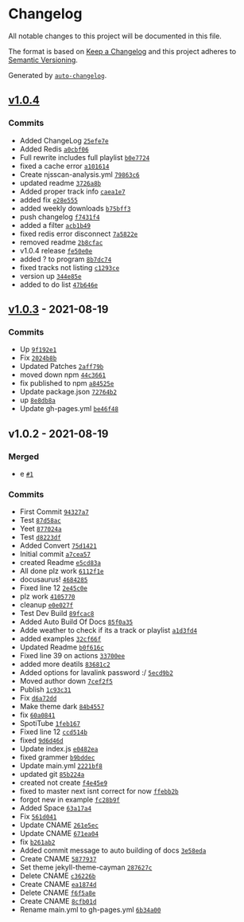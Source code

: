 # Changelog

All notable changes to this project will be documented in this file.

The format is based on [Keep a Changelog](https://keepachangelog.com/en/1.0.0/)
and this project adheres to [Semantic Versioning](https://semver.org/spec/v2.0.0.html).

Generated by [`auto-changelog`](https://github.com/CookPete/auto-changelog).

## [v1.0.4](https://github.com/BotGrace/SpotiTube/compare/v1.0.3...v1.0.4)

### Commits

- Added ChangeLog [`25efe7e`](https://github.com/BotGrace/SpotiTube/commit/25efe7ebb0f927c76a84067aadf59d7f028d6c3d)
- Added Redis [`a0cbf06`](https://github.com/BotGrace/SpotiTube/commit/a0cbf06d997862625b1e4493d21bd492dc4404aa)
- Full rewrite includes full playlist [`b0e7724`](https://github.com/BotGrace/SpotiTube/commit/b0e77243f338e52758a8bd470ea3847dd2f13ac0)
- fixed a cache error [`a101614`](https://github.com/BotGrace/SpotiTube/commit/a1016145ded297dbe81374bb5b83678d73fe9e05)
- Create njsscan-analysis.yml [`79863c6`](https://github.com/BotGrace/SpotiTube/commit/79863c6f2bc32d7d3f3b1bb6a56b2d1ea2509b52)
- updated readme [`3726a8b`](https://github.com/BotGrace/SpotiTube/commit/3726a8b23f4bd8f74d8579b2d83d3fa85a3036bc)
- Added proper track info [`caea1e7`](https://github.com/BotGrace/SpotiTube/commit/caea1e7d3c7ce4de97762c780942915ae9019b1b)
- added fix [`e28e555`](https://github.com/BotGrace/SpotiTube/commit/e28e55508dfa4ccdce6e1a19ba1f56b359d84493)
- added weekly downloads [`b75bff3`](https://github.com/BotGrace/SpotiTube/commit/b75bff3011cf65f3f78702848528c4c5f728cce8)
- push changelog [`f7431f4`](https://github.com/BotGrace/SpotiTube/commit/f7431f479cab49aedadb711f68d3d326ce4b48d2)
- added a filter [`acb1b49`](https://github.com/BotGrace/SpotiTube/commit/acb1b49221c85096b40ee7c1ac2e97270d0093a9)
- fixed redis error disconnect [`7a5822e`](https://github.com/BotGrace/SpotiTube/commit/7a5822edef39db73472867a37044ed0db473396a)
- removed readme [`2b8cfac`](https://github.com/BotGrace/SpotiTube/commit/2b8cfac349e3b699ae7e0d4c85c8c4257b1f313a)
- v1.0.4 release [`fe50e0e`](https://github.com/BotGrace/SpotiTube/commit/fe50e0e8b53f854e1c69b04d787db8e8841ad447)
- added ? to program [`8b7dc74`](https://github.com/BotGrace/SpotiTube/commit/8b7dc747e47d2ce6aae457947c454015ff79279a)
- fixed tracks not listing [`c1293ce`](https://github.com/BotGrace/SpotiTube/commit/c1293cea69275be0bb017227143a7bfd0fe21b35)
- version up [`344e85e`](https://github.com/BotGrace/SpotiTube/commit/344e85ef443f6da25bad778dc9fa9cb742dfa481)
- added to do list [`47b646e`](https://github.com/BotGrace/SpotiTube/commit/47b646e4a748491bc36b811e5f0751cf257889f4)

## [v1.0.3](https://github.com/BotGrace/SpotiTube/compare/v1.0.2...v1.0.3) - 2021-08-19

### Commits

- Up [`9f192e1`](https://github.com/BotGrace/SpotiTube/commit/9f192e1bfe999bdc2b02a2564d0dfa204c684acf)
- Fix [`2024b8b`](https://github.com/BotGrace/SpotiTube/commit/2024b8b284f9c8907acecd974f7f924c30dbd8f8)
- Updated Patches [`2aff79b`](https://github.com/BotGrace/SpotiTube/commit/2aff79b9ea6e69fdd18081954ca902758b3e212c)
- moved down npm [`44c3661`](https://github.com/BotGrace/SpotiTube/commit/44c36614145af5629bb8cc608bbe1890d887f7ed)
- fix published to npm [`a84525e`](https://github.com/BotGrace/SpotiTube/commit/a84525e066b55b7f864877647c544557566baeca)
- Update package.json [`72764b2`](https://github.com/BotGrace/SpotiTube/commit/72764b2d0ad72249cf6db89d8a4203036f289d8d)
- up [`8e8db8a`](https://github.com/BotGrace/SpotiTube/commit/8e8db8aefc6937b087b99cff6577215895d7820c)
- Update gh-pages.yml [`be46f48`](https://github.com/BotGrace/SpotiTube/commit/be46f4855bdc12772262e4fdf82e0697f95179cf)

## v1.0.2 - 2021-08-19

### Merged

- e [`#1`](https://github.com/BotGrace/SpotiTube/pull/1)

### Commits

- First Commit [`94327a7`](https://github.com/BotGrace/SpotiTube/commit/94327a7ca90574a58f37dc8071fabdaef9fb3c8f)
- Test [`87d58ac`](https://github.com/BotGrace/SpotiTube/commit/87d58ac78e12d8e433f3524db1a9acd7eb31582a)
- Yeet [`877024a`](https://github.com/BotGrace/SpotiTube/commit/877024a83674025b38590930d7c952091d2b0472)
- Test [`d8223df`](https://github.com/BotGrace/SpotiTube/commit/d8223df44fe53beded35168ccbb19c83be6aae0d)
- Added Convert [`75d1421`](https://github.com/BotGrace/SpotiTube/commit/75d1421e6a1e9dc6c30d0417cf9857328ea5586d)
- Initial commit [`a7cea57`](https://github.com/BotGrace/SpotiTube/commit/a7cea5787a8063e58005fd3c7be796d863c0e756)
- created Readme [`e5cd83a`](https://github.com/BotGrace/SpotiTube/commit/e5cd83a2757a414cf234bbf342d00c064356b57a)
- All done plz work [`6112f1e`](https://github.com/BotGrace/SpotiTube/commit/6112f1e650204935c4fb4a1501d56b089334cf59)
- docusaurus! [`4684285`](https://github.com/BotGrace/SpotiTube/commit/468428561c385b1f4714939746eb4a7a8477d900)
- Fixed line 12 [`2e45c0e`](https://github.com/BotGrace/SpotiTube/commit/2e45c0e356bfe366d49d5b35bf1958329a49ee63)
- plz work [`4105770`](https://github.com/BotGrace/SpotiTube/commit/41057706ba76aba9e025a17f60cd7970e426019c)
- cleanup [`e0e027f`](https://github.com/BotGrace/SpotiTube/commit/e0e027f0c26d7bf546a5714c3e7c2349014dc1b5)
- Test Dev Build [`89fcac8`](https://github.com/BotGrace/SpotiTube/commit/89fcac83a4a58f8568dc19f1085fe2db5b844a08)
- Added Auto Build Of Docs [`85f0a35`](https://github.com/BotGrace/SpotiTube/commit/85f0a35d3f6eff9a31940a3c3c15aef016cf3e8c)
- Adde weather to check if its a track or playlist [`a1d3fd4`](https://github.com/BotGrace/SpotiTube/commit/a1d3fd40896588fd378e71faf7fec0eb0594497c)
- added examples [`32cf66f`](https://github.com/BotGrace/SpotiTube/commit/32cf66f1e25390aa5da32d2328c172cc9d8d950b)
- Updated Readme [`b0f616c`](https://github.com/BotGrace/SpotiTube/commit/b0f616cac87e9a43e7b53c8819199dba35e63dae)
- Fixed line 39 on actions [`33700ee`](https://github.com/BotGrace/SpotiTube/commit/33700eeb5efb186ec261ef8aae271bdf9e9670d4)
- added more deatils [`83681c2`](https://github.com/BotGrace/SpotiTube/commit/83681c21768c7cb501a06944b60fa741f93baade)
- Added options for lavalink password :/ [`5ecd9b2`](https://github.com/BotGrace/SpotiTube/commit/5ecd9b2ed21738d09b2402d1d720c6b19db87ec3)
- Moved author down [`7cef2f5`](https://github.com/BotGrace/SpotiTube/commit/7cef2f52731063dc1c56b6724803d47c9d088ef3)
- Publish [`1c93c31`](https://github.com/BotGrace/SpotiTube/commit/1c93c31ee5e3339e66c81fc1912375ec81e03ae9)
- Fix [`d6a72dd`](https://github.com/BotGrace/SpotiTube/commit/d6a72dd7b471eb15e80b9aaa16f6ac9940a87324)
- Make theme dark [`84b4557`](https://github.com/BotGrace/SpotiTube/commit/84b4557b71ed051a0691454369df8ec70f8b587a)
- fix [`60a0841`](https://github.com/BotGrace/SpotiTube/commit/60a0841bc0bdeae76c865476e91cce424e0f8099)
- SpotiTube [`1feb167`](https://github.com/BotGrace/SpotiTube/commit/1feb1678c9a3dbede6a300f09ad5c542057c2813)
- Fixed line 12 [`ccd514b`](https://github.com/BotGrace/SpotiTube/commit/ccd514bffcf0f47b3345b48c4c9c66c002b9ea36)
- fixed [`9d6d46d`](https://github.com/BotGrace/SpotiTube/commit/9d6d46d7c4e63790502153585ca2fd1dbe327b40)
- Update index.js [`e0482ea`](https://github.com/BotGrace/SpotiTube/commit/e0482ea41c86159a69458d63604aff239a66a5a2)
- fixed grammer [`b9bddec`](https://github.com/BotGrace/SpotiTube/commit/b9bddec6c7df539080e2705461c8ed779a252ee7)
- Update main.yml [`2221bf8`](https://github.com/BotGrace/SpotiTube/commit/2221bf879783cf85b69baa1ae10d7693e5c3ca89)
- updated git [`85b224a`](https://github.com/BotGrace/SpotiTube/commit/85b224a69eedbbb219e77c772d1bfe8925f2bee6)
- created not create [`f4e45e9`](https://github.com/BotGrace/SpotiTube/commit/f4e45e9273597112022d16ca1a2c815ce4169b37)
- fixed to master next isnt correct for now [`ffebb2b`](https://github.com/BotGrace/SpotiTube/commit/ffebb2b2f0dfb7c29be78ceae23905236e50340b)
- forgot new in example [`fc28b9f`](https://github.com/BotGrace/SpotiTube/commit/fc28b9f1da7d6edba36587e8ed3f42539e54e20e)
- Added Space [`63a17a4`](https://github.com/BotGrace/SpotiTube/commit/63a17a4eba8f259b9f362b67cd032c1e7c5089a8)
- Fix [`561d041`](https://github.com/BotGrace/SpotiTube/commit/561d04181d4b0371ca3cb6ec86aa81a2e3e87c04)
- Update CNAME [`261e5ec`](https://github.com/BotGrace/SpotiTube/commit/261e5ec9808ad71e7a8878a70f1c2598f8173b6b)
- Update CNAME [`671ea04`](https://github.com/BotGrace/SpotiTube/commit/671ea04237c6274b5079708e5ae2c0e11074f389)
- fix [`b261ab2`](https://github.com/BotGrace/SpotiTube/commit/b261ab2b8334da93124d1a5acd5e219efd617599)
- Added commit message to auto building of docs [`3e58eda`](https://github.com/BotGrace/SpotiTube/commit/3e58eda93ab7104c70a0d062d72268a0fd3b15f1)
- Create CNAME [`5877937`](https://github.com/BotGrace/SpotiTube/commit/587793792b22198b614100f5e44722657cc1449f)
- Set theme jekyll-theme-cayman [`287627c`](https://github.com/BotGrace/SpotiTube/commit/287627c23837ed0907bd8f9ec581b3893ebe17c2)
- Delete CNAME [`c36226b`](https://github.com/BotGrace/SpotiTube/commit/c36226b1ce0b3684dfa1005da66a1ca5a1a95571)
- Create CNAME [`ea1874d`](https://github.com/BotGrace/SpotiTube/commit/ea1874d638d4de559748d58ffc0aafbfaa53dbfc)
- Delete CNAME [`f6f5a8e`](https://github.com/BotGrace/SpotiTube/commit/f6f5a8ef1e12a98f14391f2538a095fcfa395f6b)
- Create CNAME [`8cfb01d`](https://github.com/BotGrace/SpotiTube/commit/8cfb01dd62be154885a6792ec532b57e336f07e7)
- Rename main.yml to gh-pages.yml [`6b34a00`](https://github.com/BotGrace/SpotiTube/commit/6b34a00e84a129ed2382861f945f13cbfe26b99e)
